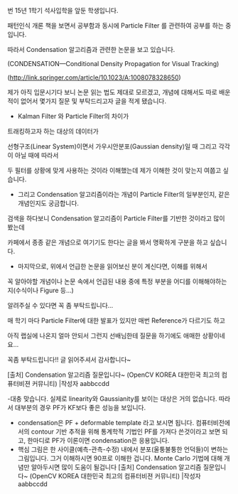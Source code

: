 번 15년 1학기 석사입학을 앞둔 학생입니다.

패턴인식 개론 책을 보면서 공부함과 동시에 Particle Filter 를 관련하여 공부를 하는 중입니다.

따라서 Condensation 알고리즘과 관련한 논문을 보고 있습니다.

(CONDENSATION—Conditional Density Propagation for Visual Tracking)

(http://link.springer.com/article/10.1023/A:1008078328650)



제가 아직 입문시기다 보니 논문 읽는 법도 제대로 모르겠고, 개념에 대해서도 따로 배운 적이 없어서 몇가지 질문 및 부탁드리고자 글을 적게 됐습니다.



- Kalman Filter 와 Particle Filter의 차이가

 트래킹하고자 하는 대상의 데이터가

 선형구조(Linear System)이면서 가우시안분포(Gaussian density)일 때 그리고 각각이 아닐 때에 따라서

 두 필터를 상황에 맞게 사용하는 것이라 이해했는데 제가 이해한 것이 맞는지 여쭙고 싶습니다.



- 그리고 Condensation 알고리즘이라는 개념이 Particle Filter의 일부분인지, 같은 개념인지도 궁금합니다.

 검색을 하다보니 Condensation 알고리즘이 Particle Filter를 기반한 것이라고 많이 봤는데

 카페에서 종종 같은 개념으로 여기기도 한다는 글을 봐서 명확하게 구분을 하고 싶습니다.



- 마지막으로, 위에서 언급한 논문을 읽어보신 분이 계신다면, 이해를 위해서

 꼭 알아야할 개념이나 논문 속에서 언급된 내용 중에 특정 부분을 어디를 이해해야하는지(수식이나 Figure 등...)

 알려주실 수 있다면 꼭 좀 부탁드립니다...



매 학기 마다 Particle Filter에 대한 발표가 있지만 매번 Reference가 다르기도 하고

아직 랩실에 나온지 얼마 안되서 그런지 선배님한테 질문을 하기에도 애매한 상황이네요...



꼭좀 부탁드립니다!! 글 읽어주셔서 감사합니다~

[출처] Condensation 알고리즘 질문입니다~ (OpenCV KOREA 대한민국 최고의 컴퓨터비젼 커뮤니티) |작성자 aabbccdd


-대충 맞습니다. 실제로 linearity와 Gaussianity를 보이는 대상은 거의 없습니다. 따라서 대부분의 경우 PF가 KF보다 좋은 성능을 보입니다.
- condensation은 PF + deformable template 라고 보시면 됩니다. 컴퓨터비전에서의 contour 기반 추적을 위해 통계학적 기법인 PF를 가져다 쓴것이라고 보면 되고, 한마디로 PF가 이론이면 condensation은 응용입니다.
- 핵심 그림은 한 사이클(예측-관측-수정) 내에서 분포(울퉁불퉁한 언덕들)이 변하는 그림입니다. 그거 이해하시면 90프로 이해한 겁니다. Monte Carlo 기법에 대해 개념만 알아두시면 많이 도움이 될겁니다
[출처] Condensation 알고리즘 질문입니다~ (OpenCV KOREA 대한민국 최고의 컴퓨터비젼 커뮤니티) |작성자 aabbccdd
